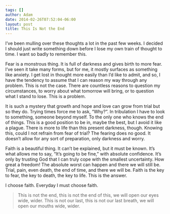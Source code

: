 ```yaml
---
tags: []
author: Adam
date: 2014-02-26T07:52:04-06:00
layout: post
title: This Is Not the End
---
```


I’ve been mulling over these thoughts a lot in the past few weeks. I decided I should just write something down before I lose my own train of thought to time. I want so badly to remember this.

Fear is a monstrous thing. It is full of darkness and gives birth to more fear. I’ve seen it take many forms, but for me, it mostly surfaces as something like anxiety. I get lost in thought more easily than I’d like to admit, and so, I have the tendency to assume that I can reason my way through any problem. This is not the case. There are countless reasons to question my circumstances, to worry about what tomorrow will bring, or to question what I stand to lose. This is a problem.

It is such a mystery that growth and hope and love can grow from trial but so they do. Trying times force me to ask, “Why?”. In tribulation I have to look to something, someone beyond myself. To the only one who knows the end of things. This is a good position to be in, maybe the best, but I avoid it like a plague. There is more to life than this present darkness, though. Knowing this, could I not refrain from fear of trial? The fearing does no good. It doesn’t allow for any sort of preparation, only darkness and worry.

Faith is a beautiful thing. It can’t be explained, but it must be known. It’s what allows me to say, “It’s going to be fine,” with absolute confidence. It’s only by trusting God that I can truly cope with the smallest uncertainty. How great a freedom! The absolute worst can happen and there we will still be. Trial, pain, even death, the end of time, and there we will be. Faith is the key to fear, the key to death, the key to life. This is the answer.

I choose faith. Everyday I must choose faith.

> This is not the end, this is not the end of this, we will open our eyes wide, wider. This is not our last, this is not our last breath, we will open our mouths wide, wider.
